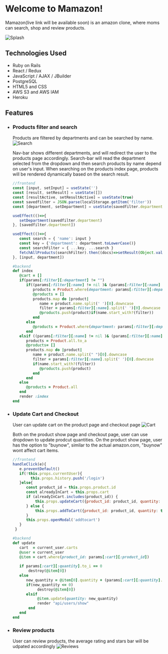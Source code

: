 # Welcome to Mamazon!
Mamazon(live link will be available soon) is an amazon clone, where moms can search, shop and review products. 

![Splash](https://mamazon-seeds.s3.us-west-1.amazonaws.com/ezgif.com-gif-maker+(5).gif)

## Technologies Used
* Ruby on Rails 
* React / Redux 
* JavaScript / AJAX / JBuilder 
* PostgreSQL 
* HTML5 and CSS
* AWS S3 and AWS IAM 
* Heroku 

## Features
* ### Products filter and search

   Products are filtered by departments and can be searched by name.
   ![Search](https://mamazon-seeds.s3.us-west-1.amazonaws.com/ezgif.com-gif-maker+(6).gif)
   
   Nav-bar shows different departments, and will redirect the user to the products page   accordingly.
   Search-bar will read the department selected from the dropdown and then search products by name    depend on user's input. 
   When searching on the products index page, products will be rendered dynamically based on the   search result.  
   ```js
   //frontend
   const [input, setInput] = useState('')
   const [result, setResult] = useState([])
   const [resultActive, setResultActive] = useState(true)
   const savedfilter = JSON.parse(localStorage.getItem('filter'))
   const [department, setDepartment] = useState(savedfilter.department)
   
   useEffect(()=>{
      setDepartment(savedfilter.department)
   }, [savedfilter.department])
   
   useEffect(()=>{         
      const search = { 'name': input }    
      const key = {'department': department.toLowerCase()}
      const searchFilter = { ...key, ...search }  
      fetchAllProducts(searchFilter).then((docs)=>setResult(Object.values(docs.products)) )          
   }, [input, department])
   ```
   ```ruby
   #backend
   def index        
      @cart = []
      if(params[:filter][:department] != "")               
         if((params[:filter][:name] != nil )& (params[:filter][:name] != ""))
            products = Product.where(department: params[:filter][:department]).to_a
            @products = []
            products.map do |product| 
               name = product.name.split(' ')[0].downcase
               filter = params[:filter][:name].split(' ')[0].downcase
               @products.push(product)if(name.start_with?(filter))     
            end      
         else
            @products = Product.where(department: params[:filter][:department])           
         end
      elsif ((params[:filter][:name] != nil )& (params[:filter][:name] != ""))           
         products = Product.all.to_a
         @products= []
         products.map do |product| 
            name = product.name.split(" ")[0].downcase
            filter = params[:filter][:name].split(' ')[0].downcase
            if(name.start_with?(filter))
               @products.push(product)
            end 
         end         
      else
         @products = Product.all
      end 
      render :index
   end 
   ```
* ### Update Cart and Checkout 
   User can update cart on the product page and checkout page
   ![Cart](https://mamazon-seeds.s3.us-west-1.amazonaws.com/ezgif.com-gif-maker+(8).gif)

   Both on the product show page and checkout page, user can use dropdown to update prodcut quantities. On the product show page, user has the option to "buynow", similar to the actual amazon.com, "buynow" wont affect cart items. 

   ```js
   //frontend
   handleClick(e){
      e.preventDefault()
      if(!this.props.currentUser){    
           this.props.history.push('/login')
      }else{    
         const product_id = this.props.product.id
         const alreadyInCart = this.props.cart
         if (alreadyInCart.includes(product_id)) {
             this.props.updateCart({product_id: product_id, quantity: this.state.quantity)        
         } else {
             this.props.addToCart({product_id: product_id, quantity: this.state.quantity})   
         }
         this.props.openModal('addtocart')
      }  
    }
   ```
   ```ruby
   #backend
   def update 
      cart  = current_user.carts
      @user = current_user
      @item = cart.where(product_id: params[:cart][:product_id])
      
      if params[:cart][:quantity].to_i == 0                 
          destroy(@item[0])
      else
         new_quantity = @item[0].quantity + (params[:cart][:quantity].to_i)          
         if(new_quantity <= 0) 
              destroy(@item[0])
         elsif 
              @item.update(quantity: new_quantity)
              render "api/users/show"
          end            
      end 
   end 
   ```
* ### Review products
   User can review products, the average rating and stars bar will be udpated accordingly
   ![Reviews](https://mamazon-seeds.s3.us-west-1.amazonaws.com/ezgif.com-gif-maker+(9).gif)
